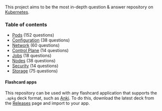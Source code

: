 This project aims to be the most in-depth question & answer repository on [Kubernetes](https://k8s.io).

### Table of contents

* [Pods](Questions/Pods/README.md) (152 questions)
* [Configuration](Questions/Configuration/README.md) (38 questions)
* [Network](Questions/Network/README.md) (60 questions)
* [Control Plane](Questions/Control_Plane/README.md) (14 questions)
* [Jobs](Questions/Jobs/README.md) (18 questions)
* [Nodes](Questions/Nodes/README.md) (38 questions)
* [Security](Questions/Security/README.md) (14 questions)
* [Storage](Questions/Storage/README.md) (75 questions)

#### Flashcard apps

This repository can be used with any flashcard application that supports the `.apkg` deck format, such as [Anki](https://ankiweb.net). To do this, download the latest deck from the [Releases](https://github.com/kubernetes-faq/kubernetes-faq/releases/) page and import to your app.
